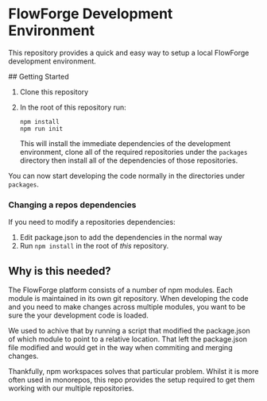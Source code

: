 # FlowForge Development Environment

This repository provides a quick and easy way to setup a local FlowForge development
environment.

## Getting Started

1. Clone this repository

2. In the root of this repository run:

       npm install
       npm run init
      
   This will install the immediate dependencies of the development environment,
   clone all of the required repositories under the `packages` directory then install
   all of the dependencies of those repositories.

You can now start developing the code normally in the directories under `packages`.

### Changing a repos dependencies

If you need to modify a repositories dependencies:

1. Edit package.json to add the dependencies in the normal way
2. Run `npm install` in the root of *this* repository.


## Why is this needed?

The FlowForge platform consists of a number of npm modules. Each module is maintained
in its own git repository. When developing the code and you need to make changes
across multiple modules, you want to be sure the your development code is loaded.

We used to achive that by running a script that modified the package.json of which
module to point to a relative location. That left the package.json file modified
and would get in the way when commiting and merging changes.

Thankfully, npm workspaces solves that particular problem. Whilst it is more
often used in monorepos, this repo provides the setup required to get them working
with our multiple repositories.